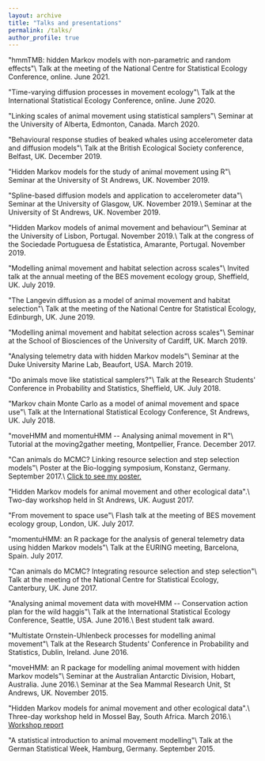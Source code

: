 ```yaml
---
layout: archive
title: "Talks and presentations"
permalink: /talks/
author_profile: true
---
```


"hmmTMB: hidden Markov models with non-parametric and random effects"\\
Talk at the meeting of the National Centre for Statistical Ecology Conference, online. June 2021.

"Time-varying diffusion processes in movement ecology"\\
Talk at the International Statistical Ecology Conference, online. June 2020.

"Linking scales of animal movement using statistical samplers"\\
Seminar at the University of Alberta, Edmonton, Canada. March 2020.

"Behavioural response studies of beaked whales using accelerometer data and diffusion models"\\
Talk at the British Ecological Society conference, Belfast, UK. December 2019.

"Hidden Markov models for the study of animal movement using R"\\
Seminar at the University of St Andrews, UK. November 2019.

"Spline-based diffusion models and application to accelerometer data"\\
Seminar at the University of Glasgow, UK. November 2019.\\
Seminar at the University of St Andrews, UK. November 2019.

"Hidden Markov models of animal movement and behaviour"\\
Seminar at the University of Lisbon, Portugal. November 2019.\\
Talk at the congress of the Sociedade Portuguesa de Estatistica, Amarante, Portugal. November 2019.

"Modelling animal movement and habitat selection across scales"\\
Invited talk at the annual meeting of the BES movement ecology group, Sheffield, UK. July 2019.

"The Langevin diffusion as a model of animal movement and habitat selection"\\
Talk at the meeting of the National Centre for Statistical Ecology, Edinburgh, UK. June 2019.

"Modelling animal movement and habitat selection across scales"\\
Seminar at the School of Biosciences of the University of Cardiff, UK. March 2019.

"Analysing telemetry data with hidden Markov models"\\
Seminar at the Duke University Marine Lab, Beaufort, USA. March 2019.

"Do animals move like statistical samplers?"\\
Talk at the Research Students' Conference in Probability and Statistics, Sheffield, UK. July 2018.

"Markov chain Monte Carlo as a model of animal movement and space use"\\
Talk at the International Statistical Ecology Conference, St Andrews, UK. July 2018.

"moveHMM and momentuHMM -- Analysing animal movement in R"\\
Tutorial at the moving2gather meeting, Montpellier, France. December 2017.

"Can animals do MCMC? Linking resource selection and step selection models"\\
Poster at the Bio-logging symposium, Konstanz, Germany. September 2017.\\
[Click to see my poster.](https://theomichelot.github.io/files/biologging_poster.pdf)

"Hidden Markov models for animal movement and other ecological data".\\
Two-day workshop held in St Andrews, UK. August 2017.

"From movement to space use"\\
Flash talk at the meeting of BES movement ecology group, London, UK. July 2017.

"momentuHMM: an R package for the analysis of general telemetry data using hidden Markov models"\\
Talk at the EURING meeting, Barcelona, Spain. July 2017.

"Can animals do MCMC? Integrating resource selection and step selection"\\
Talk at the meeting of the National Centre for Statistical Ecology, Canterbury, UK. June 2017.

"Analysing animal movement data with moveHMM -- Conservation action plan for the wild haggis"\\
Talk at the International Statistical Ecology Conference, Seattle, USA. June 2016.\\
Best student talk award.

"Multistate Ornstein-Uhlenbeck processes for modelling animal movement"\\
Talk at the Research Students' Conference in Probability and Statistics, Dublin, Ireland. June 2016.

"moveHMM: an R package for modelling animal movement with hidden Markov models"\\
Seminar at the Australian Antarctic Division, Hobart, Australia. June 2016.\\
Seminar at the Sea Mammal Research Unit, St Andrews, UK. November 2015.

"Hidden Markov models for animal movement and other ecological data".\\
Three-day workshop held in Mossel Bay, South Africa. March 2016.\\
[Workshop report](http://oceans-research.com/news/report-workshop-hidden-markov-models-animal-movement-ecological-data/)

"A statistical introduction to animal movement modelling"\\
Talk at the German Statistical Week, Hamburg, Germany. September 2015.

<!-- {% for post in site.talks reversed %} -->
<!--   {% include archive-single-talk.html %} -->
<!-- {% endfor %} -->
